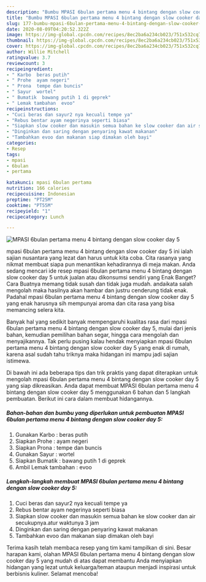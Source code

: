 ```yaml
---
description: "Bumbu MPASI 6bulan pertama menu 4 bintang dengan slow cooker day 5 | Bahan Membuat MPASI 6bulan pertama menu 4 bintang dengan slow cooker day 5 Yang Paling Enak"
title: "Bumbu MPASI 6bulan pertama menu 4 bintang dengan slow cooker day 5 | Bahan Membuat MPASI 6bulan pertama menu 4 bintang dengan slow cooker day 5 Yang Paling Enak"
slug: 177-bumbu-mpasi-6bulan-pertama-menu-4-bintang-dengan-slow-cooker-day-5-bahan-membuat-mpasi-6bulan-pertama-menu-4-bintang-dengan-slow-cooker-day-5-yang-paling-enak
date: 2020-08-09T04:20:52.322Z
image: https://img-global.cpcdn.com/recipes/8ec2ba6a234cb023/751x532cq70/mpasi-6bulan-pertama-menu-4-bintang-dengan-slow-cooker-day-5-foto-resep-utama.jpg
thumbnail: https://img-global.cpcdn.com/recipes/8ec2ba6a234cb023/751x532cq70/mpasi-6bulan-pertama-menu-4-bintang-dengan-slow-cooker-day-5-foto-resep-utama.jpg
cover: https://img-global.cpcdn.com/recipes/8ec2ba6a234cb023/751x532cq70/mpasi-6bulan-pertama-menu-4-bintang-dengan-slow-cooker-day-5-foto-resep-utama.jpg
author: Willie Mitchell
ratingvalue: 3.7
reviewcount: 3
recipeingredient:
- " Karbo  beras putih"
- " Prohe  ayam negeri"
- " Prona  tempe dan buncis"
- " Sayur  wortel"
- " Bumatik  bawang putih 1 di geprek"
- " Lemak tambahan  evoo"
recipeinstructions:
- "Cuci beras dan sayur2 nya kecuali tempe ya"
- "Rebus bentar ayam negerinya seperti biasa"
- "Siapkan slow cooker dan masukin semua bahan ke slow cooker dan air secukupnya.atur waktunya 3 jam"
- "Dinginkan dan saring dengan penyaring kawat makanan"
- "Tambahkan evoo dan makanan siap dimakan oleh bayi"
categories:
- Resep
tags:
- mpasi
- 6bulan
- pertama

katakunci: mpasi 6bulan pertama 
nutrition: 166 calories
recipecuisine: Indonesian
preptime: "PT25M"
cooktime: "PT55M"
recipeyield: "1"
recipecategory: Lunch

---
```



![MPASI 6bulan pertama menu 4 bintang dengan slow cooker day 5](https://img-global.cpcdn.com/recipes/8ec2ba6a234cb023/751x532cq70/mpasi-6bulan-pertama-menu-4-bintang-dengan-slow-cooker-day-5-foto-resep-utama.jpg)


mpasi 6bulan pertama menu 4 bintang dengan slow cooker day 5 ini ialah sajian nusantara yang lezat dan harus untuk kita coba. Cita rasanya yang nikmat membuat siapa pun menantikan kehadirannya di meja makan.
Anda sedang mencari ide resep mpasi 6bulan pertama menu 4 bintang dengan slow cooker day 5 untuk jualan atau dikonsumsi sendiri yang Enak Banget? Cara Buatnya memang tidak susah dan tidak juga mudah. andaikata salah mengolah maka hasilnya akan hambar dan justru cenderung tidak enak. Padahal mpasi 6bulan pertama menu 4 bintang dengan slow cooker day 5 yang enak harusnya sih mempunyai aroma dan cita rasa yang bisa memancing selera kita.

Banyak hal yang sedikit banyak mempengaruhi kualitas rasa dari mpasi 6bulan pertama menu 4 bintang dengan slow cooker day 5, mulai dari jenis bahan, kemudian pemilihan bahan segar, hingga cara mengolah dan menyajikannya. Tak perlu pusing kalau hendak menyiapkan mpasi 6bulan pertama menu 4 bintang dengan slow cooker day 5 yang enak di rumah, karena asal sudah tahu triknya maka hidangan ini mampu jadi sajian istimewa.




Di bawah ini ada beberapa tips dan trik praktis yang dapat diterapkan untuk mengolah mpasi 6bulan pertama menu 4 bintang dengan slow cooker day 5 yang siap dikreasikan. Anda dapat membuat MPASI 6bulan pertama menu 4 bintang dengan slow cooker day 5 menggunakan 6 bahan dan 5 langkah pembuatan. Berikut ini cara dalam membuat hidangannya.

<!--inarticleads1-->

##### Bahan-bahan dan bumbu yang diperlukan untuk pembuatan MPASI 6bulan pertama menu 4 bintang dengan slow cooker day 5:

1. Gunakan  Karbo : beras putih
1. Siapkan  Prohe : ayam negeri
1. Siapkan  Prona : tempe dan buncis
1. Gunakan  Sayur : wortel
1. Siapkan  Bumatik : bawang putih 1 di geprek
1. Ambil  Lemak tambahan : evoo




<!--inarticleads2-->

##### Langkah-langkah membuat MPASI 6bulan pertama menu 4 bintang dengan slow cooker day 5:

1. Cuci beras dan sayur2 nya kecuali tempe ya
1. Rebus bentar ayam negerinya seperti biasa
1. Siapkan slow cooker dan masukin semua bahan ke slow cooker dan air secukupnya.atur waktunya 3 jam
1. Dinginkan dan saring dengan penyaring kawat makanan
1. Tambahkan evoo dan makanan siap dimakan oleh bayi




Terima kasih telah membaca resep yang tim kami tampilkan di sini. Besar harapan kami, olahan MPASI 6bulan pertama menu 4 bintang dengan slow cooker day 5 yang mudah di atas dapat membantu Anda menyiapkan hidangan yang lezat untuk keluarga/teman ataupun menjadi inspirasi untuk berbisnis kuliner. Selamat mencoba!
